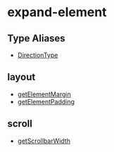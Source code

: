 # expand-element

## Type Aliases

- [DirectionType](type-aliases/DirectionType.md)

## layout

- [getElementMargin](functions/getElementMargin.md)
- [getElementPadding](functions/getElementPadding.md)

## scroll

- [getScrollbarWidth](functions/getScrollbarWidth.md)
